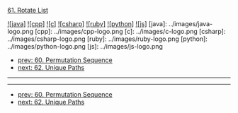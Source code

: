 [61. Rotate List](https://leetcode.com/problems/rotate-list/)

[![java]](../java/061-rotate-list.md)
[![cpp]](../cpp/061-rotate-list.md)
[![c]](../c/061-rotate-list.md)
[![csharp]](../csharp/061-rotate-list.md)
[![ruby]](../ruby/061-rotate-list.md)
[![python]](../python/061-rotate-list.md)
[![js]](../js/061-rotate-list.md)
[java]: ../images/java-logo.png
[cpp]: ../images/cpp-logo.png
[c]: ../images/c-logo.png
[csharp]: ../images/csharp-logo.png
[ruby]: ../images/ruby-logo.png
[python]: ../images/python-logo.png
[js]: ../images/js-logo.png

- [prev: 60. Permutation Sequence](060-permutation-sequence.md)
- [next: 62. Unique Paths](062-unique-paths.md)

---


---

- [prev: 60. Permutation Sequence](060-permutation-sequence.md)
- [next: 62. Unique Paths](062-unique-paths.md)
